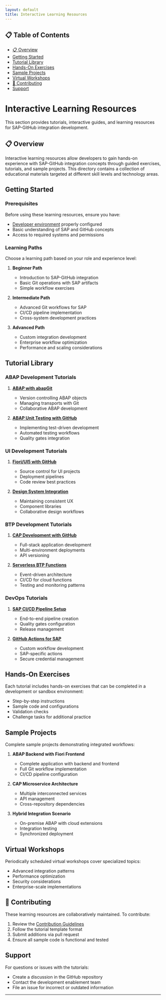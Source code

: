 ```yaml
---
layout: default
title: Interactive Learning Resources
---
```


## 📋 Table of Contents

- [📋 Overview](#overview)
- [Getting Started](#getting-started)
- [Tutorial Library](#tutorial-library)
- [Hands-On Exercises](#hands-on-exercises)
- [Sample Projects](#sample-projects)
- [Virtual Workshops](#virtual-workshops)
- [🤝 Contributing](#contributing)
- [Support](#support)


# Interactive Learning Resources

This section provides tutorials, interactive guides, and learning resources for SAP-GitHub integration development.

## 📋 Overview

Interactive learning resources allow developers to gain hands-on experience with SAP-GitHub integration concepts through guided exercises, tutorials, and sample projects. This directory contains a collection of educational materials targeted at different skill levels and technology areas.

## Getting Started

### Prerequisites

Before using these learning resources, ensure you have:

- [Developer environment](../dev-environment-setup.md) properly configured
- Basic understanding of SAP and GitHub concepts
- Access to required systems and permissions

### Learning Paths

Choose a learning path based on your role and experience level:

1. **Beginner Path**
   - Introduction to SAP-GitHub integration
   - Basic Git operations with SAP artifacts
   - Simple workflow exercises

2. **Intermediate Path**
   - Advanced Git workflows for SAP
   - CI/CD pipeline implementation
   - Cross-system development practices

3. **Advanced Path**
   - Custom integration development
   - Enterprise workflow optimization
   - Performance and scaling considerations

## Tutorial Library

### ABAP Development Tutorials

1. [**ABAP with abapGit**](abap-with-abapgit.md)
   - Version controlling ABAP objects
   - Managing transports with Git
   - Collaborative ABAP development

2. [**ABAP Unit Testing with GitHub**](abap-unit-testing.md)
   - Implementing test-driven development
   - Automated testing workflows
   - Quality gates integration

### UI Development Tutorials

1. [**Fiori/UI5 with GitHub**](fiori-ui5-github.md)
   - Source control for UI projects
   - Deployment pipelines
   - Code review best practices

2. [**Design System Integration**](design-system-integration.md)
   - Maintaining consistent UX
   - Component libraries
   - Collaborative design workflows

### BTP Development Tutorials

1. [**CAP Development with GitHub**](cap-development.md)
   - Full-stack application development
   - Multi-environment deployments
   - API versioning

2. [**Serverless BTP Functions**](serverless-btp.md)
   - Event-driven architecture
   - CI/CD for cloud functions
   - Testing and monitoring patterns

### DevOps Tutorials

1. [**SAP CI/CD Pipeline Setup**](sap-cicd-pipeline.md)
   - End-to-end pipeline creation
   - Quality gates configuration
   - Release management

2. [**GitHub Actions for SAP**](github-actions-sap.md)
   - Custom workflow development
   - SAP-specific actions
   - Secure credential management

## Hands-On Exercises

Each tutorial includes hands-on exercises that can be completed in a development or sandbox environment:

- Step-by-step instructions
- Sample code and configurations
- Validation checks
- Challenge tasks for additional practice

## Sample Projects

Complete sample projects demonstrating integrated workflows:

1. **ABAP Backend with Fiori Frontend**
   - Complete application with backend and frontend
   - Full Git workflow implementation
   - CI/CD pipeline configuration

2. **CAP Microservice Architecture**
   - Multiple interconnected services
   - API management
   - Cross-repository dependencies

3. **Hybrid Integration Scenario**
   - On-premise ABAP with cloud extensions
   - Integration testing
   - Synchronized deployment

## Virtual Workshops

Periodically scheduled virtual workshops cover specialized topics:

- Advanced integration patterns
- Performance optimization
- Security considerations
- Enterprise-scale implementations

## 🤝 Contributing

These learning resources are collaboratively maintained. To contribute:

1. Review the [Contribution Guidelines](../../../CONTRIBUTING.md)
2. Follow the tutorial template format
3. Submit additions via pull request
4. Ensure all sample code is functional and tested

## Support

For questions or issues with the tutorials:

- Create a discussion in the GitHub repository
- Contact the development enablement team
- File an issue for incorrect or outdated information

---




